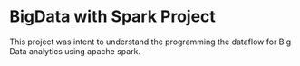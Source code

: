 # BigData with Spark Project

This project was intent to understand the programming the dataflow for Big Data analytics using apache spark.
